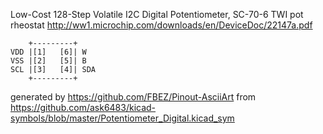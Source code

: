 Low-Cost 128-Step Volatile I2C Digital Potentiometer, SC-70-6
TWI pot rheostat
http://ww1.microchip.com/downloads/en/DeviceDoc/22147a.pdf


	    +---------+
	VDD |[1]   [6]| W
	VSS |[2]   [5]| B
	SCL |[3]   [4]| SDA
	    +---------+


generated by https://github.com/FBEZ/Pinout-AsciiArt from https://github.com/ask6483/kicad-symbols/blob/master/Potentiometer_Digital.kicad_sym